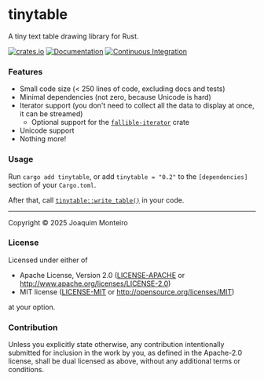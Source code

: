 # tinytable

A tiny text table drawing library for Rust.

[![crates.io](https://img.shields.io/crates/v/tinytable.svg)](https://crates.io/crates/tinytable)
[![Documentation](https://docs.rs/tinytable/badge.svg)](https://docs.rs/tinytable)
[![Continuous Integration](https://github.com/MonterraByte/tinytable/actions/workflows/ci.yml/badge.svg)](https://github.com/MonterraByte/tinytable/actions/workflows/ci.yml)

### Features

* Small code size (< 250 lines of code, excluding docs and tests)
* Minimal dependencies (not zero, because Unicode is hard)
* Iterator support (you don't need to collect all the data to display at once, it can be streamed)
    * Optional support for the [`fallible-iterator`](https://crates.io/crates/fallible-iterator) crate
* Unicode support
* Nothing more!

### Usage

Run `cargo add tinytable`, or add `tinytable = "0.2"` to the `[dependencies]` section of your `Cargo.toml`.

After that, call [`tinytable::write_table()`](https://docs.rs/tinytable/0.2/tinytable/fn.write_table.html) in your code.

---

Copyright © 2025 Joaquim Monteiro

### License

Licensed under either of

* Apache License, Version 2.0
  ([LICENSE-APACHE](LICENSE-APACHE) or http://www.apache.org/licenses/LICENSE-2.0)
* MIT license
  ([LICENSE-MIT](LICENSE-MIT) or http://opensource.org/licenses/MIT)

at your option.

### Contribution

Unless you explicitly state otherwise, any contribution intentionally submitted
for inclusion in the work by you, as defined in the Apache-2.0 license, shall be
dual licensed as above, without any additional terms or conditions.
